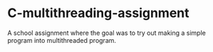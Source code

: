 # C-multithreading-assignment

A school assignment where the goal was to try out making a simple program into multithreaded program.
